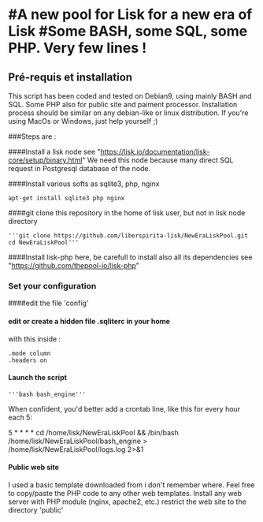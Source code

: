 #A new pool for Lisk for a new era of Lisk
#Some BASH, some SQL, some PHP. Very few lines !
=======

## Pré-requis et installation
This script has been coded and tested on Debian9, using mainly BASH and SQL. Some PHP also for public site and paiment processor. Installation process should be similar on any debian-like or linux distribution. If you're using MacOs or Windows, just help yourself ;)

###Steps are :

####Install a lisk node
see "https://lisk.io/documentation/lisk-core/setup/binary.html"
We need this node because many direct SQL request in Postgresql database of the node.

####Install various softs as sqlite3, php, nginx 

	apt-get install sqlite3 php nginx

####git clone this repository in the home of lisk user, but not in lisk node directory

	'''git clone https://github.com/liberspirita-lisk/NewEraLiskPool.git
	cd NewEraLiskPool'''

####Install lisk-php here, be carefull to install also all its dependencies
see "https://github.com/thepool-io/lisk-php" 

### Set your configuration
####edit the file 'config'
#### edit or create a hidden file .sqliterc in your home
with this inside :

	.mode column
	.headers on
#### Launch the script 

	'''bash bash_engine'''
When confident, you'd better add a crontab line, like this for every hour each 5:

5 * * * * cd /home/lisk/NewEraLiskPool && /bin/bash /home/lisk/NewEraLiskPool/bash_engine > /home/lisk/NewEraLiskPool/logs.log 2>&1

#### Public web site
I used a basic template downloaded from i don't remember where. Feel free to copy/paste the PHP code to any other web templates.
Install any web server with PHP module (nginx, apache2, etc.)
restrict the web site to the directory 'public'
